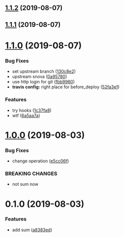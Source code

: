 ## [1.1.2](https://github.com/jeetiss/try-release-it/compare/1.1.1...1.1.2) (2019-08-07)

## [1.1.1](https://github.com/jeetiss/try-release-it/compare/1.1.0...1.1.1) (2019-08-07)

# [1.1.0](https://github.com/jeetiss/try-release-it/compare/1.0.0...1.1.0) (2019-08-07)


### Bug Fixes

* set upstream branch ([130c8e2](https://github.com/jeetiss/try-release-it/commit/130c8e2))
* upstream snova ([0a95780](https://github.com/jeetiss/try-release-it/commit/0a95780))
* use http login for git ([fbb9960](https://github.com/jeetiss/try-release-it/commit/fbb9960))
* **travis config:** right place for before_deploy ([52fa3e1](https://github.com/jeetiss/try-release-it/commit/52fa3e1))


### Features

* try hooks ([1c37fa8](https://github.com/jeetiss/try-release-it/commit/1c37fa8))
* wtf ([6a5aa7a](https://github.com/jeetiss/try-release-it/commit/6a5aa7a))

# [1.0.0](https://github.com/jeetiss/try-release-it/compare/0.1.0...1.0.0) (2019-08-03)


### Bug Fixes

* change operation ([e5cc06f](https://github.com/jeetiss/try-release-it/commit/e5cc06f))


### BREAKING CHANGES

* not sum now

# 0.1.0 (2019-08-03)


### Features

* add sum ([a8383ed](https://github.com/jeetiss/try-release-it/commit/a8383ed))

